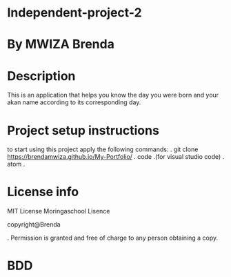 # Independent-project-2

# By MWIZA Brenda

# Description
 This is an application that helps you know the day you were born and your akan name according to its corresponding day.

# Project setup instructions
  to start using this project apply the following commands:
  . git clone  https://brendamwiza.github.io/My-Portfolio/
  . code .(for visual studio code)
  . atom .

# License info 
  MIT License
  Moringaschool Lisence

  copyright@Brenda

  . Permission is granted and free of charge to any person obtaining a copy. 

# BDD
    

